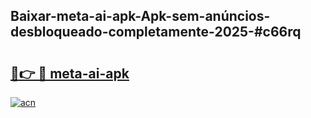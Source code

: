 ## Baixar-meta-ai-apk-Apk-sem-anúncios-desbloqueado-completamente-2025-#c66rq

# <h2><a href="https://ainizakaria.my?title=meta-ai-apk&ref=20M">🔗👉 🔴 meta-ai-apk</a></h2>

[![acn](https://github.com/user-attachments/assets/0f9c940e-d8b0-45ae-aac7-cd30a18b3e1c)](https://ainizakaria.my?title=meta-ai-apk&ref=20M)

